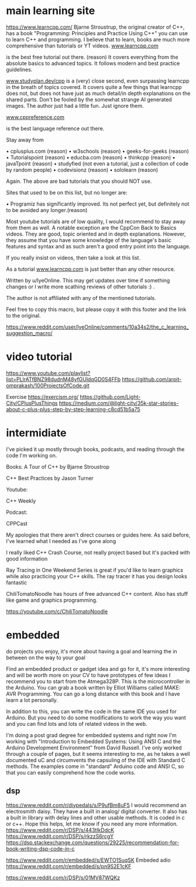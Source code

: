 # main learning site 
https://www.learncpp.com/
Bjarne Stroustrup, the original creator of C++, has a book "Programming: Principles and Practice Using C++" you can use to learn C++ and programming. I believe that to learn, books are much more comprehensive than tutorials or YT videos.
www.learncpp.com

is the best free tutorial out there. (reason) It covers everything from the absolute basics to advanced topics. It follows modern and best practice guidelines.

www.studyplan.dev/cpp is a (very) close second, even surpassing learncpp in the breath of topics covered. It covers quite a few things that learncpp does not, but does not have just as much detail/in depth explanations on the shared parts. Don't be fooled by the somewhat strange AI generated images. The author just had a little fun. Just ignore them.

 www.cppreference.com

is the best language reference out there.

 Stay away from

•	⁠cplusplus.com (reason)
•	⁠w3schools (reason)
•	⁠geeks-for-geeks (reason)
•	⁠Tutorialspoint (reason)
•	⁠educba.com (reason)
•	⁠thinkcpp (reason)
•	⁠javaTpoint (reason)
•	⁠studyfied (not even a tutorial, just a collection of code by random people)
•	⁠codevisionz (reason)
•	⁠sololearn (reason)

Again. The above are bad tutorials that you should NOT use.

 Sites that used to be on this list, but no longer are:

•	⁠Programiz has significantly improved. Its not perfect yet, but definitely not to be avoided any longer.(reason)

 Most youtube tutorials are of low quality, I would recommend to stay away from them as well. A notable exception are the CppCon Back to Basics videos. They are good, topic oriented and in depth explanations. However, they assume that you have some knowledge of the language's basic features and syntax and as such aren't a good entry point into the language.

If you really insist on videos, then take a look at this list.

As a tutorial www.learncpp.com is just better than any other resource.

 Written by u/IyeOnline. This may get updates over time if something changes or I write more scathing reviews of other tutorials :) .

The author is not affiliated with any of the mentioned tutorials.

Feel free to copy this macro, but please copy it with this footer and the link to the original.

https://www.reddit.com/user/IyeOnline/comments/10a34s2/the_c_learning_suggestion_macro/
# video tutorial 
https://www.youtube.com/playlist?list=PLlrATfBNZ98dudnM48yfGUldqGD0S4FFb 
https://github.com/arpit-omprakash/100ProjectsOfCode.git

Exercise
https://exercism.org/
https://github.com/Light-City/CPlusPlusThings
https://medium.com/@light-city/35k-star-stories-about-c-plus-plus-step-by-step-learning-c8cd51b5a75

# intermidiate 
I've picked it up mostly through books, podcasts, and reading through the code I'm working on.

Books:
A Tour of C++ by Bjarne Stroustrop

C++ Best Practices by Jason Turner

Youtube:

C++ Weekly

Podcast:

CPPCast


My apologies that there aren't direct courses or guides here. As said before, I've learned what I needed as I've gone along


I really liked C++ Crash Course, not really project based but it's packed with good information

Ray Tracing in One Weekend Series is great if you'd like to learn graphics while also practicing your C++ skills. The ray tracer it has you design looks fantastic

ChiliTomatoNoodle has hours of free advanced C++ content. Also has stuff like game and graphics programming.

https://youtube.com/c/ChiliTomatoNoodle
# embedded 

do projects you enjoy, it's more about having a goal and learning the in between on the way to your goal

Find an embedded product or gadget idea and go for it, it's more interesting and will be worth more on your CV to have prototypes of few ideas
I recommend you to start from the Atmega328P. This is the microcontroller in the Arduino. You can grab a book written by Elliot Williams called MAKE: AVR Programming. You can go a long distance with this book and I have learn a lot personally.

In addition to this, you can write the code in the same IDE you used for Arduino. But you need to do some modifications to work the way you want and you can find lots and lots of related videos in the web.

I'm doing a post grad degree for embedded systems and right now I'm working with "Introduction to Embedded Systems: Using ANSI C and the Arduino Development Environment" from David Russell. I've only worked through a couple of pages, but it seems interesting to me, as he takes a well documented uC and circumvents the capsuling of the IDE with Standard C methods. The examples come in "standard" Arduino code and ANSI C, so that you can easily comprehend how the code works.
## dsp
https://www.reddit.com/r/diypedals/s/P9ufBm8uF5
I would recommend an electrosmith daisy. They have a built in analog/ digital converter. It also has a built in library with delay lines and other usable methods. It is coded in c or c++. Hope this helps, let me know if you need any more information.
https://www.reddit.com/r/DSP/s/443tIkDdcK
https://www.reddit.com/r/DSP/s/rkzzS6rcgY
https://dsp.stackexchange.com/questions/29225/recommendation-for-book-writing-dsp-code-in-c

https://www.reddit.com/r/embedded/s/EWTO1SuqSK 
Embeded adio 
https://www.reddit.com/r/embedded/s/pn9S2E1cKF

https://www.reddit.com/r/DSP/s/01MV87WQKz